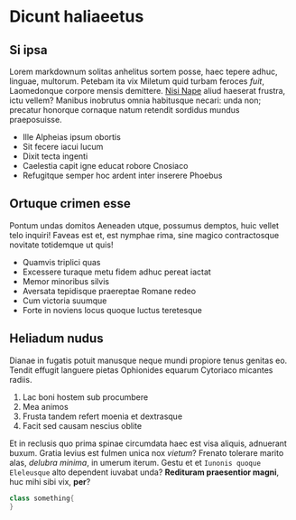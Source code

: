 # Dicunt haliaeetus

## Si ipsa

Lorem markdownum solitas anhelitus sortem posse, haec tepere adhuc, linguae,
multorum. Petebam ita vix Miletum quid turbam feroces *fuit*, Laomedonque
corpore mensis demittere. [Nisi Nape](http://exigui-caruerunt.org/imagine.html)
aliud haeserat frustra, ictu vellem? Manibus inobrutus omnia habitusque necari:
unda non; precatur honorque cornaque natum retendit sordidus mundus
praeposuisse.

- Ille Alpheias ipsum obortis
- Sit fecere iacui lucum
- Dixit tecta ingenti
- Caelestia capit igne educat robore Cnosiaco
- Refugitque semper hoc ardent inter inserere Phoebus
## Ortuque crimen esse

Pontum undas domitos Aeneaden utque, possumus demptos, huic vellet telo inquiri!
Faveas est et, est nymphae rima, sine magico contractosque novitate totidemque
ut quis!

- Quamvis triplici quas
- Excessere turaque metu fidem adhuc pereat iactat
- Memor minoribus silvis
- Aversata tepidisque praereptae Romane redeo
- Cum victoria suumque
- Forte in noviens locus quoque luctus teretesque

## Heliadum nudus

Dianae in fugatis potuit manusque neque mundi propiore tenus genitas eo. Tendit
effugit languere pietas Ophionides equarum Cytoriaco micantes radiis.

1. Lac boni hostem sub procumbere
2. Mea animos
3. Frusta tandem refert moenia et dextrasque
4. Facit sed causam nescius oblite

Et in reclusis quo prima spinae circumdata haec est visa aliquis, adnuerant
buxum. Gratia levius est fulmen unica nox *vietum*? Frenato tolerare marito
alas, *delubra minima*, in umerum iterum. Gestu et et `Iunonis quoque Eleleusque`
alto dependent iuvabat unda? **Redituram praesentior magni**, huc mihi sibi vix,
**per**?

```cs
class something{
}
```